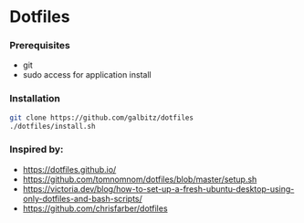 # Dotfiles

### Prerequisites
* git
* sudo access for application install

### Installation 
```bash
git clone https://github.com/galbitz/dotfiles
./dotfiles/install.sh
```

### Inspired by:
* https://dotfiles.github.io/
* https://github.com/tomnomnom/dotfiles/blob/master/setup.sh
* https://victoria.dev/blog/how-to-set-up-a-fresh-ubuntu-desktop-using-only-dotfiles-and-bash-scripts/
* https://github.com/chrisfarber/dotfiles
